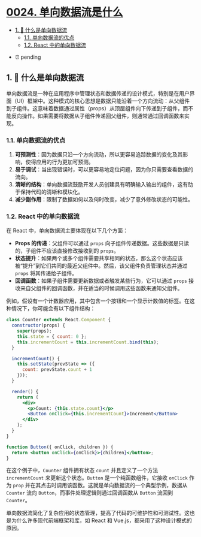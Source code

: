 # [0024. 单向数据流是什么](https://github.com/Tdahuyou/TNotes.react/tree/main/notes/0024.%20%E5%8D%95%E5%90%91%E6%95%B0%E6%8D%AE%E6%B5%81%E6%98%AF%E4%BB%80%E4%B9%88)

<!-- region:toc -->

- [1. 🤖 什么是单向数据流](#1--什么是单向数据流)
  - [1.1. 单向数据流的优点](#11-单向数据流的优点)
  - [1.2. React 中的单向数据流](#12-react-中的单向数据流)

<!-- endregion:toc -->
- ⏰ pending

## 1. 🤖 什么是单向数据流

单向数据流是一种在应用程序中管理状态和数据传递的设计模式，特别是在用户界面（UI）框架中。这种模式的核心思想是数据只能沿着一个方向流动：从父组件到子组件。这意味着数据通过属性（props）从顶层组件向下传递到子组件，而不能反向操作。如果需要将数据从子组件传递回父组件，则通常通过回调函数来实现。

### 1.1. 单向数据流的优点

1. **可预测性**：因为数据只沿一个方向流动，所以更容易追踪数据的变化及其影响，使得应用的行为更加可预测。
2. **易于调试**：当出现错误时，可以更容易地定位问题，因为你只需要查看数据的流向。
3. **清晰的结构**：单向数据流鼓励开发人员创建具有明确输入输出的组件，这有助于保持代码的清晰和模块化。
4. **减少副作用**：限制了数据如何以及何时改变，减少了意外修改状态的可能性。

### 1.2. React 中的单向数据流

在 React 中，单向数据流主要体现在以下几个方面：

- **Props 的传递**：父组件可以通过 `props` 向子组件传递数据。这些数据是只读的，子组件不应该直接修改接收到的 `props`。
- **状态提升**：如果两个或多个组件需要共享相同的状态，那么这个状态应该被“提升”到它们共同的最近父组件中。然后，该父组件负责管理状态并通过 `props` 将其传递给子组件。
- **回调函数**：如果子组件需要更新数据或者触发某些行为，它可以通过 `props` 接收来自父组件的回调函数，并在适当的时候调用这些函数来通知父组件。

例如，假设有一个计数器应用，其中包含一个按钮和一个显示计数值的标签。在这种情况下，你可能会有以下组件结构：

```jsx
class Counter extends React.Component {
  constructor(props) {
    super(props);
    this.state = { count: 0 };
    this.incrementCount = this.incrementCount.bind(this);
  }

  incrementCount() {
    this.setState(prevState => ({
      count: prevState.count + 1
    }));
  }

  render() {
    return (
      <div>
        <p>Count: {this.state.count}</p>
        <Button onClick={this.incrementCount}>Increment</Button>
      </div>
    );
  }
}

function Button({ onClick, children }) {
  return <button onClick={onClick}>{children}</button>;
}
```

在这个例子中，`Counter` 组件拥有状态 `count` 并且定义了一个方法 `incrementCount` 来更新这个状态。`Button` 是一个纯函数组件，它接收 `onClick` 作为 `prop` 并在其点击时调用该函数。这就是单向数据流的一个典型示例，数据从 `Counter` 流向 `Button`，而事件处理逻辑则通过回调函数从 `Button` 流回到 `Counter`。

单向数据流简化了复杂应用的状态管理，提高了代码的可维护性和可测试性。这也是为什么许多现代前端框架和库，如 React 和 Vue.js，都采用了这种设计模式的原因。

